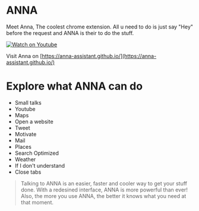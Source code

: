 
# ANNA

Meet Anna, The coolest chrome extension.
All u need to do is just say "Hey" before the request and ANNA is their to do the stuff.

[![Watch on Youtube](http://www.safeducateonline.com/wp-content/uploads/2015/05/watch-demo.png)](https://www.youtube.com/watch?v=17bVrAZMgEY&t=42s)

Visit Anna on [https://anna-assistant.github.io/](https://anna-assistant.github.io/)

# Explore what ANNA can do 

  - Small talks
  - Youtube
  - Maps
  - Open a website
  - Tweet
  - Motivate 
  - Mail
  - Places
  - Search Optimized
  - Weather
  - If I don't understand
  - Close tabs
  

> Talking to ANNA is an easier, faster and cooler way to get your stuff done.
> With a redesined interface, ANNA is more powerful than ever!
> Also, the more you use ANNA, the better it knows what you need at that moment.
 

